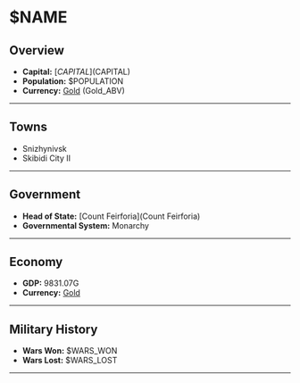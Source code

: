 # $NAME

## Overview

- **Capital:** [$CAPITAL]($CAPITAL)
- **Population:** $POPULATION
- **Currency:** [Gold](Gold) (Gold_ABV)

---

## Towns

- Snizhynivsk
- Skibidi City II

---

## Government

- **Head of State:** [Count Feirforia](Count Feirforia)
- **Governmental System:** Monarchy

---

## Economy

- **GDP:** 9831.07G
- **Currency:** [Gold](Gold)

---

## Military History

- **Wars Won:** $WARS_WON
- **Wars Lost:** $WARS_LOST

---

